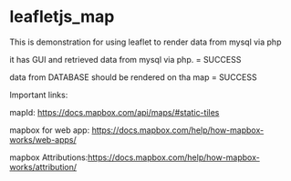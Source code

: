# leafletjs_map
This is demonstration for using leaflet to render data from mysql via php

it has GUI and retrieved data from mysql via php.  = SUCCESS

data from DATABASE should be rendered on tha map = SUCCESS

Important links:

mapId: https://docs.mapbox.com/api/maps/#static-tiles

mapbox for web app: https://docs.mapbox.com/help/how-mapbox-works/web-apps/

mapbox Attributions:https://docs.mapbox.com/help/how-mapbox-works/attribution/

